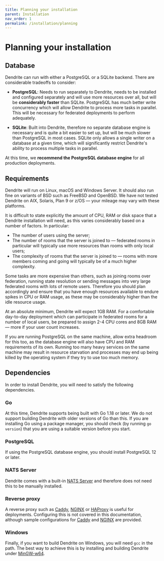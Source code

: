 ```yaml
---
title: Planning your installation
parent: Installation
nav_order: 1
permalink: /installation/planning
---
```


# Planning your installation

## Database

Dendrite can run with either a PostgreSQL or a SQLite backend. There are considerable tradeoffs
to consider:

* **PostgreSQL**: Needs to run separately to Dendrite, needs to be installed and configured separately
  and will use more resources over all, but will be **considerably faster** than SQLite. PostgreSQL
  has much better write concurrency which will allow Dendrite to process more tasks in parallel. This
  will be necessary for federated deployments to perform adequately.

* **SQLite**: Built into Dendrite, therefore no separate database engine is necessary and is quite
  a bit easier to set up, but will be much slower than PostgreSQL in most cases. SQLite only allows a
  single writer on a database at a given time, which will significantly restrict Dendrite's ability
  to process multiple tasks in parallel.

At this time, we **recommend the PostgreSQL database engine** for all production deployments.

## Requirements

Dendrite will run on Linux, macOS and Windows Server. It should also run fine on variants
of BSD such as FreeBSD and OpenBSD. We have not tested Dendrite on AIX, Solaris, Plan 9 or z/OS —
your mileage may vary with these platforms.

It is difficult to state explicitly the amount of CPU, RAM or disk space that a Dendrite
installation will need, as this varies considerably based on a number of factors. In particular:

* The number of users using the server;
* The number of rooms that the server is joined to — federated rooms in particular will typically
  use more resources than rooms with only local users;
* The complexity of rooms that the server is joined to — rooms with more members coming and
  going will typically be of a much higher complexity.

Some tasks are more expensive than others, such as joining rooms over federation, running state
resolution or sending messages into very large federated rooms with lots of remote users. Therefore
you should plan accordingly and ensure that you have enough resources available to endure spikes
in CPU or RAM usage, as these may be considerably higher than the idle resource usage.

At an absolute minimum, Dendrite will expect 1GB RAM. For a comfortable day-to-day deployment
which can participate in federated rooms for a number of local users, be prepared to assign 2-4
CPU cores and 8GB RAM — more if your user count increases.

If you are running PostgreSQL on the same machine, allow extra headroom for this too, as the
database engine will also have CPU and RAM requirements of its own. Running too many heavy
services on the same machine may result in resource starvation and processes may end up being
killed by the operating system if they try to use too much memory.

## Dependencies

In order to install Dendrite, you will need to satisfy the following dependencies.

### Go

At this time, Dendrite supports being built with Go 1.18 or later. We do not support building
Dendrite with older versions of Go than this. If you are installing Go using a package manager,
you should check (by running `go version`) that you are using a suitable version before you start.

### PostgreSQL

If using the PostgreSQL database engine, you should install PostgreSQL 12 or later.

### NATS Server

Dendrite comes with a built-in [NATS Server](https://github.com/nats-io/nats-server) and
therefore does not need this to be manually installed.


### Reverse proxy

A reverse proxy such as [Caddy](https://caddyserver.com), [NGINX](https://www.nginx.com) or
[HAProxy](http://www.haproxy.org) is useful for deployments. Configuring this is not covered in this documentation, although sample configurations
for [Caddy](https://github.com/matrix-org/dendrite/blob/main/docs/caddy) and
[NGINX](https://github.com/matrix-org/dendrite/blob/main/docs/nginx) are provided.

### Windows

Finally, if you want to build Dendrite on Windows, you will need `gcc` in the path. The best
way to achieve this is by installing and building Dendrite under [MinGW-w64](https://www.mingw-w64.org/).
